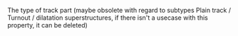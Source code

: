 The type of track part (maybe obsolete with regard to subtypes Plain track / Turnout / dilatation superstructures, if there isn't a usecase with this property, it can be deleted)
